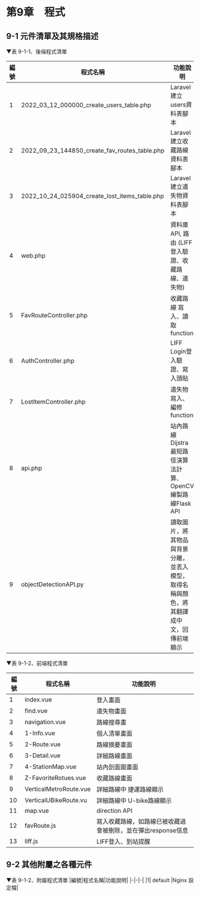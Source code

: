 # 第9章　程式
## 9-1 元件清單及其規格描述
▼表 9-1-1、後端程式清單

|編號|程式名稱|功能說明|
|-|-|-|
|1| 2022_03_12_000000_create_users_table.php | Laravel 建立users資料表腳本|
|2| 2022_09_23_144850_create_fav_routes_table.php| Laravel 建立收藏路線資料表腳本|
|3| 2022_10_24_025904_create_lost_items_table.php | Laravel 建立遺失物資料表腳本|
|4| web.php | 資料庫API, 路由 (LIFF登入驗證、收藏路線、遺失物)|
|5| FavRouteController.php |收藏路線 寫入、讀取function|
|6| AuthController.php |LIFF Login登入驗證、寫入頭貼|
|7| LostItemController.php |遺失物寫入、編修function|
|8| api.php |站內路線Dijstra最短路徑演算法計算、OpenCV繪製路線Flask API|
|9|objectDetectionAPI.py|讀取圖片，將其物品與背景分離，並丟入模型，取得名稱與顏色，將其翻譯成中文，回傳前端顯示|

▼表 9-1-2、前端程式清單

|編號|程式名稱|功能說明|
|-|-|-|
|1| index.vue |登入畫面|
|2| find.vue|遺失物畫面|
|3|navigation.vue|路線搜尋畫|
|4|1-Info.vue|個人清單畫面|
|5|2-Route.vue|路線摘要畫面|
|6|3-Detail.vue|詳細路線畫面|
|7|4-StationMap.vue|站內剖面圖畫面|
|8|Z-FavoriteRotues.vue|收藏路線畫面|
|9|VerticalMetroRoute.vue|詳細路線中 捷運路線顯示|
|10|VerticalUBikeRoute.vu|詳細路線中 U-bike路線顯示|
|11|map.vue|direction API|
|12|favRoute.js|寫入收藏路線，如路線已被收藏過會被刪除，並在彈出response信息|
|13|liff.js|LIFF登入、到站提醒|

## 9-2 其他附屬之各種元件

▼表 9-1-2、附屬程式清單
|編號|程式名稱|功能說明|
|-|-|-|
|1| default |Nginx 設定檔|



